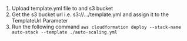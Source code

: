 1. Upload template.yml file to and s3 bucket
2. Get the s3 bucket url i.e. s3://.../template.yml and assign it to the TemplateUrl Parameter
3. Run the following command `aws cloudformation deploy --stack-name auto-stack --template ./auto-scaling.yml`